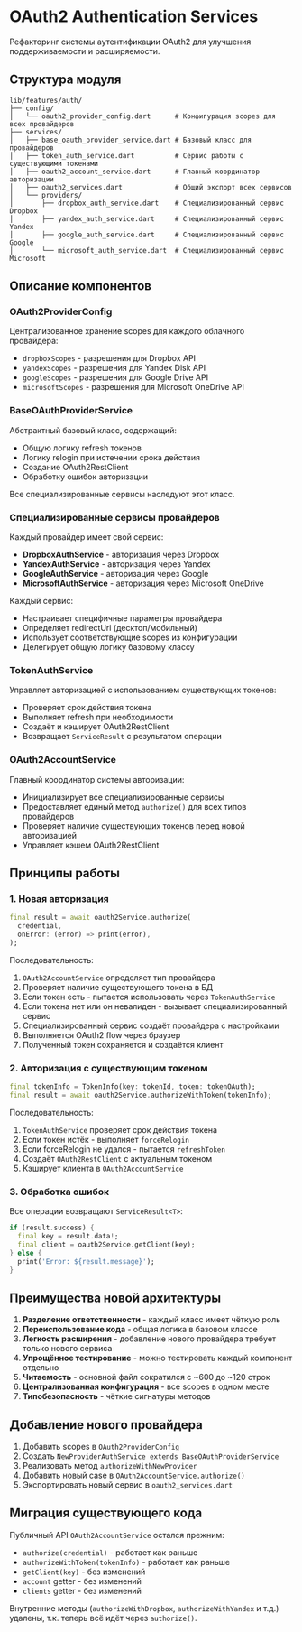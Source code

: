 # OAuth2 Authentication Services

Рефакторинг системы аутентификации OAuth2 для улучшения поддерживаемости и расширяемости.

## Структура модуля

```
lib/features/auth/
├── config/
│   └── oauth2_provider_config.dart      # Конфигурация scopes для всех провайдеров
├── services/
│   ├── base_oauth_provider_service.dart # Базовый класс для провайдеров
│   ├── token_auth_service.dart          # Сервис работы с существующими токенами
│   ├── oauth2_account_service.dart      # Главный координатор авторизации
│   ├── oauth2_services.dart             # Общий экспорт всех сервисов
│   └── providers/
│       ├── dropbox_auth_service.dart    # Специализированный сервис Dropbox
│       ├── yandex_auth_service.dart     # Специализированный сервис Yandex
│       ├── google_auth_service.dart     # Специализированный сервис Google
│       └── microsoft_auth_service.dart  # Специализированный сервис Microsoft
```

## Описание компонентов

### OAuth2ProviderConfig
Централизованное хранение scopes для каждого облачного провайдера:
- `dropboxScopes` - разрешения для Dropbox API
- `yandexScopes` - разрешения для Yandex Disk API
- `googleScopes` - разрешения для Google Drive API
- `microsoftScopes` - разрешения для Microsoft OneDrive API

### BaseOAuthProviderService
Абстрактный базовый класс, содержащий:
- Общую логику refresh токенов
- Логику relogin при истечении срока действия
- Создание OAuth2RestClient
- Обработку ошибок авторизации

Все специализированные сервисы наследуют этот класс.

### Специализированные сервисы провайдеров
Каждый провайдер имеет свой сервис:
- **DropboxAuthService** - авторизация через Dropbox
- **YandexAuthService** - авторизация через Yandex
- **GoogleAuthService** - авторизация через Google
- **MicrosoftAuthService** - авторизация через Microsoft OneDrive

Каждый сервис:
- Настраивает специфичные параметры провайдера
- Определяет redirectUri (десктоп/мобильный)
- Использует соответствующие scopes из конфигурации
- Делегирует общую логику базовому классу

### TokenAuthService
Управляет авторизацией с использованием существующих токенов:
- Проверяет срок действия токена
- Выполняет refresh при необходимости
- Создаёт и кэширует OAuth2RestClient
- Возвращает `ServiceResult` с результатом операции

### OAuth2AccountService
Главный координатор системы авторизации:
- Инициализирует все специализированные сервисы
- Предоставляет единый метод `authorize()` для всех типов провайдеров
- Проверяет наличие существующих токенов перед новой авторизацией
- Управляет кэшем OAuth2RestClient

## Принципы работы

### 1. Новая авторизация
```dart
final result = await oauth2Service.authorize(
  credential,
  onError: (error) => print(error),
);
```

Последовательность:
1. `OAuth2AccountService` определяет тип провайдера
2. Проверяет наличие существующего токена в БД
3. Если токен есть - пытается использовать через `TokenAuthService`
4. Если токена нет или он невалиден - вызывает специализированный сервис
5. Специализированный сервис создаёт провайдера с настройками
6. Выполняется OAuth2 flow через браузер
7. Полученный токен сохраняется и создаётся клиент

### 2. Авторизация с существующим токеном
```dart
final tokenInfo = TokenInfo(key: tokenId, token: tokenOAuth);
final result = await oauth2Service.authorizeWithToken(tokenInfo);
```

Последовательность:
1. `TokenAuthService` проверяет срок действия токена
2. Если токен истёк - выполняет `forceRelogin`
3. Если forceRelogin не удался - пытается `refreshToken`
4. Создаёт `OAuth2RestClient` с актуальным токеном
5. Кэширует клиента в `OAuth2AccountService`

### 3. Обработка ошибок
Все операции возвращают `ServiceResult<T>`:
```dart
if (result.success) {
  final key = result.data!;
  final client = oauth2Service.getClient(key);
} else {
  print('Error: ${result.message}');
}
```

## Преимущества новой архитектуры

1. **Разделение ответственности** - каждый класс имеет чёткую роль
2. **Переиспользование кода** - общая логика в базовом классе
3. **Легкость расширения** - добавление нового провайдера требует только нового сервиса
4. **Упрощённое тестирование** - можно тестировать каждый компонент отдельно
5. **Читаемость** - основной файл сократился с ~600 до ~120 строк
6. **Централизованная конфигурация** - все scopes в одном месте
7. **Типобезопасность** - чёткие сигнатуры методов

## Добавление нового провайдера

1. Добавить scopes в `OAuth2ProviderConfig`
2. Создать `NewProviderAuthService extends BaseOAuthProviderService`
3. Реализовать метод `authorizeWithNewProvider`
4. Добавить новый case в `OAuth2AccountService.authorize()`
5. Экспортировать новый сервис в `oauth2_services.dart`

## Миграция существующего кода

Публичный API `OAuth2AccountService` остался прежним:
- `authorize(credential)` - работает как раньше
- `authorizeWithToken(tokenInfo)` - работает как раньше
- `getClient(key)` - без изменений
- `account` getter - без изменений
- `clients` getter - без изменений

Внутренние методы (`authorizeWithDropbox`, `authorizeWithYandex` и т.д.) удалены, т.к. теперь всё идёт через `authorize()`.
